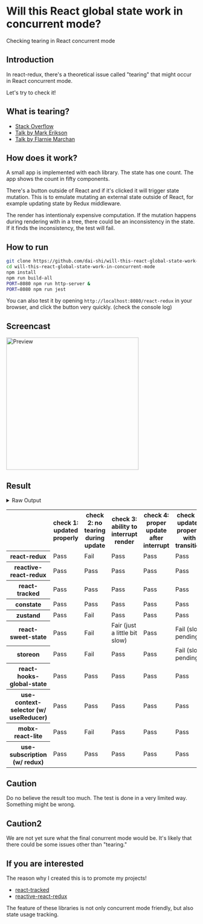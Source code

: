 # Will this React global state work in concurrent mode?

Checking tearing in React concurrent mode

## Introduction

In react-redux, there's a theoretical issue called "tearing"
that might occur in React concurrent mode.

Let's try to check it!

## What is tearing?

- [Stack Overflow](https://stackoverflow.com/questions/54891675/what-is-tearing-in-the-context-of-the-react-redux)
- [Talk by Mark Erikson](https://www.youtube.com/watch?v=yOZ4Ml9LlWE&t=933s)
- [Talk by Flarnie Marchan](https://www.youtube.com/watch?v=V1Ly-8Z1wQA&t=1079s)

## How does it work?

A small app is implemented with each library.
The state has one count.
The app shows the count in fifty components.

There's a button outside of React and
if it's clicked it will trigger state mutation.
This is to emulate mutating an external state outside of React,
for example updating state by Redux middleware.

The render has intentionaly expensive computation.
If the mutation happens during rendering with in a tree,
there could be an inconsistency in the state.
If it finds the inconsistency, the test will fail.

## How to run

```bash
git clone https://github.com/dai-shi/will-this-react-global-state-work-in-concurrent-mode.git
cd will-this-react-global-state-work-in-concurrent-mode
npm install
npm run build-all
PORT=8080 npm run http-server &
PORT=8080 npm run jest
```

You can also test it by opening `http://localhost:8080/react-redux`
in your browser, and click the button very quickly. (check the console log)

## Screencast

<img src="https://user-images.githubusercontent.com/490574/61502196-ce109200-aa0d-11e9-9efc-6203545d367c.gif" alt="Preview" width="350" />

## Result

<details>
<summary>Raw Output</summary>

```
  react-redux
    check with events from outside
      ✓ check 1: updated properly (3201ms)
      ✕ check 2: no tearing during update (23ms)
      ✓ check 3: ability to interrupt render
      ✓ check 4: proper update after interrupt (1387ms)
    check with useTransaction
      ✓ check 5: updated properly with transition (2527ms)
      ✕ check 6: no tearing with transition (2ms)
      ✕ check 7: proper branching with transition (5444ms)
  reactive-react-redux
    check with events from outside
      ✓ check 1: updated properly (3169ms)
      ✓ check 2: no tearing during update (1ms)
      ✓ check 3: ability to interrupt render
      ✓ check 4: proper update after interrupt (1179ms)
    check with useTransaction
      ✓ check 5: updated properly with transition (2462ms)
      ✓ check 6: no tearing with transition (1ms)
      ✕ check 7: proper branching with transition (7450ms)
  react-tracked
    check with events from outside
      ✓ check 1: updated properly (7851ms)
      ✓ check 2: no tearing during update (1ms)
      ✓ check 3: ability to interrupt render
      ✓ check 4: proper update after interrupt (2323ms)
    check with useTransaction
      ✓ check 5: updated properly with transition (3531ms)
      ✓ check 6: no tearing with transition (1ms)
      ✓ check 7: proper branching with transition (3584ms)
  constate
    check with events from outside
      ✓ check 1: updated properly (8586ms)
      ✓ check 2: no tearing during update (1ms)
      ✓ check 3: ability to interrupt render
      ✓ check 4: proper update after interrupt (2325ms)
    check with useTransaction
      ✓ check 5: updated properly with transition (4671ms)
      ✓ check 6: no tearing with transition (1ms)
      ✓ check 7: proper branching with transition (4533ms)
  zustand
    check with events from outside
      ✓ check 1: updated properly (3181ms)
      ✕ check 2: no tearing during update (21ms)
      ✓ check 3: ability to interrupt render
      ✓ check 4: proper update after interrupt (1413ms)
    check with useTransaction
      ✓ check 5: updated properly with transition (2544ms)
      ✕ check 6: no tearing with transition (2ms)
      ✕ check 7: proper branching with transition (5426ms)
  react-sweet-state
    check with events from outside
      ✓ check 1: updated properly (11104ms)
      ✕ check 2: no tearing during update (1ms)
      ✕ check 3: ability to interrupt render
      ✓ check 4: proper update after interrupt (2344ms)
    check with useTransaction
      ✕ check 5: updated properly with transition (3968ms)
      ✕ check 6: no tearing with transition (37ms)
      ✕ check 7: proper branching with transition (8684ms)
  storeon
    check with events from outside
      ✓ check 1: updated properly (3152ms)
      ✕ check 2: no tearing during update (21ms)
      ✓ check 3: ability to interrupt render
      ✓ check 4: proper update after interrupt (1438ms)
    check with useTransaction
      ✕ check 5: updated properly with transition (2658ms)
      ✓ check 6: no tearing with transition (19ms)
      ✕ check 7: proper branching with transition (7419ms)
  react-hooks-global-state
    check with events from outside
      ✓ check 1: updated properly (8612ms)
      ✓ check 2: no tearing during update (1ms)
      ✓ check 3: ability to interrupt render
      ✓ check 4: proper update after interrupt (1099ms)
    check with useTransaction
      ✓ check 5: updated properly with transition (3500ms)
      ✓ check 6: no tearing with transition (1ms)
      ✕ check 7: proper branching with transition (7335ms)
  use-context-selector
    check with events from outside
      ✓ check 1: updated properly (8620ms)
      ✓ check 2: no tearing during update (2ms)
      ✓ check 3: ability to interrupt render
      ✓ check 4: proper update after interrupt (2380ms)
    check with useTransaction
      ✓ check 5: updated properly with transition (3532ms)
      ✓ check 6: no tearing with transition (2ms)
      ✓ check 7: proper branching with transition (2693ms)
  mobx-react-lite
    check with events from outside
      ✓ check 1: updated properly (2836ms)
      ✕ check 2: no tearing during update (1ms)
      ✓ check 3: ability to interrupt render (1ms)
      ✓ check 4: proper update after interrupt (1247ms)
    check with useTransaction
      ✓ check 5: updated properly with transition (2629ms)
      ✕ check 6: no tearing with transition (2ms)
      ✕ check 7: proper branching with transition (5583ms)
  use-subscription
    check with events from outside
      ✓ check 1: updated properly (8579ms)
      ✓ check 2: no tearing during update (1ms)
      ✓ check 3: ability to interrupt render
      ✓ check 4: proper update after interrupt (2440ms)
    check with useTransaction
      ✓ check 5: updated properly with transition (4536ms)
      ✓ check 6: no tearing with transition (1ms)
      ✕ check 7: proper branching with transition (7426ms)
```

</details>

<table>
  <tr>
    <th></th>
    <th>check 1: updated properly</th>
    <th>check 2: no tearing during update</th>
    <th>check 3: ability to interrupt render</th>
    <th>check 4: proper update after interrupt</th>
    <th>check 5: updated properly with transition</th>
    <th>check 6: no tearing with transition</th>
    <th>check 7: proper branching with transition</th>
  </tr>

  <tr>
    <th>react-redux</th>
    <td>Pass</td>
    <td>Fail</td>
    <td>Pass</td>
    <td>Pass</td>
    <td>Pass</td>
    <td>Fail</td>
    <td>Fail</td>
  </tr>

  <tr>
    <th>reactive-react-redux</th>
    <td>Pass</td>
    <td>Pass</td>
    <td>Pass</td>
    <td>Pass</td>
    <td>Pass</td>
    <td>Pass</td>
    <td>Fail</td>
  </tr>

  </tr>
    <th>react-tracked</th>
    <td>Pass</td>
    <td>Pass</td>
    <td>Pass</td>
    <td>Pass</td>
    <td>Pass</td>
    <td>Pass</td>
    <td>Pass</td>
  </tr>

  </tr>
    <th>constate</th>
    <td>Pass</td>
    <td>Pass</td>
    <td>Pass</td>
    <td>Pass</td>
    <td>Pass</td>
    <td>Pass</td>
    <td>Pass</td>
  </tr>

  </tr>
    <th>zustand</th>
    <td>Pass</td>
    <td>Fail</td>
    <td>Pass</td>
    <td>Pass</td>
    <td>Pass</td>
    <td>Fail</td>
    <td>Fail</td>
  </tr>

  </tr>
    <th>react-sweet-state</th>
    <td>Pass</td>
    <td>Fail</td>
    <td>Fair (just a little bit slow)</td>
    <td>Pass</td>
    <td>Fail (slow pending)</td>
    <td>Fail</td>
    <td>Fail</td>
  </tr>

  </tr>
    <th>storeon</th>
    <td>Pass</td>
    <td>Fail</td>
    <td>Pass</td>
    <td>Pass</td>
    <td>Fail (slow pending)</td>
    <td>Pass</td>
    <td>Fail</td>
  </tr>

  </tr>
    <th>react-hooks-global-state</th>
    <td>Pass</td>
    <td>Pass</td>
    <td>Pass</td>
    <td>Pass</td>
    <td>Pass</td>
    <td>Pass</td>
    <td>Fail</td>
  </tr>

  </tr>
    <th>use-context-selector (w/ useReducer)</th>
    <td>Pass</td>
    <td>Pass</td>
    <td>Pass</td>
    <td>Pass</td>
    <td>Pass</td>
    <td>Pass</td>
    <td>Pass</td>
  </tr>

  </tr>
    <th>mobx-react-lite</th>
    <td>Pass</td>
    <td>Fail</td>
    <td>Pass</td>
    <td>Pass</td>
    <td>Pass</td>
    <td>Fail</td>
    <td>Fail</td>
  </tr>

  </tr>
    <th>use-subscription (w/ redux)</th>
    <td>Pass</td>
    <td>Pass</td>
    <td>Pass</td>
    <td>Pass</td>
    <td>Pass</td>
    <td>Pass</td>
    <td>Fail</td>
  </tr>
</table>

## Caution

Do no believe the result too much.
The test is done in a very limited way.
Something might be wrong.

## Caution2

We are not yet sure what the final conurrent mode would be.
It's likely that there could be some issues other than "tearing."

## If you are interested

The reason why I created this is to promote my projects!

- [react-tracked](https://github.com/dai-shi/react-tracked)
- [reactive-react-redux](https://github.com/dai-shi/reactive-react-redux)

The feature of these libraries is not only concurrent mode friendly,
but also state usage tracking.
